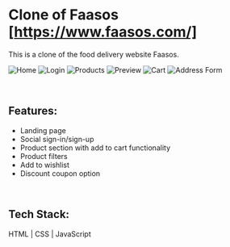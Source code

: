 # Clone of Faasos [https://www.faasos.com/]

This is a clone of the food delivery website Faasos.

![Home](/../screenshots/Screenshot%202022-04-28%20at%205.56.26%20PM.png?raw=true)
![Login](/../screenshots/Screenshot%202022-04-28%20at%206.07.47%20PM.png?raw=true)
![Products](/../screenshots/Screenshot%202022-04-28%20at%206.05.49%20PM.png?raw=true)
![Preview](/../screenshots/Screenshot%202022-04-28%20at%206.07.14%20PM.png?raw=true)
![Cart](/../screenshots/Screenshot%202022-04-28%20at%206.06.07%20PM.png?raw=true)
![Address Form](/../screenshots/Screenshot%202022-04-28%20at%206.06.32%20PM.png?raw=true)

<br>

## Features: 
- Landing page
- Social sign-in/sign-up
- Product section with add to cart functionality
- Product filters
- Add to wishlist
- Discount coupon option

<br>

## Tech Stack: 
 HTML | CSS | JavaScript
